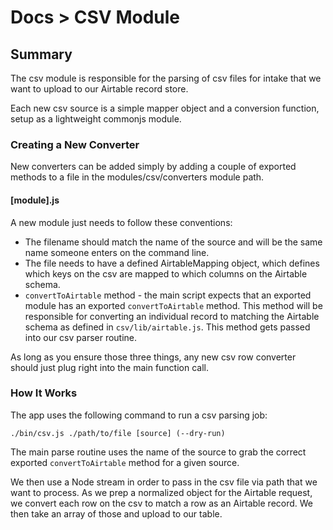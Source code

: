 # Docs > CSV Module

## Summary
The csv module is responsible for the parsing of csv files for intake that we want to upload to our Airtable record store. 

Each new csv source is a simple mapper object and a conversion function, setup as a lightweight commonjs module. 

### Creating a New Converter

New converters can be added simply by adding a couple of exported methods to a file in the modules/csv/converters module path. 

#### [module].js

A new module just needs to follow these conventions:

* The filename should match the name of the source and will be the same name someone enters on the command line. 
* The file needs to have a defined AirtableMapping object, which defines which keys on the csv are mapped to which columns on the Airtable schema. 
* `convertToAirtable` method - the main script expects that an exported module has an exported  `convertToAirtable` method. This method will be responsible for converting an individual record to matching the Airtable schema as defined in `csv/lib/airtable.js`. This method gets passed into our csv parser routine. 

As long as you ensure those three things, any new csv row converter should just plug right into the main function call. 

### How It Works

The app uses the following command to run a csv parsing job:

`./bin/csv.js ./path/to/file [source] (--dry-run)`

The main parse routine uses the name of the source to grab the correct exported `convertToAirtable` method for a given source. 

We then use a Node stream in order to pass in the csv file via path that we want to process. As we prep a normalized object for the Airtable request, we convert each row on the csv to match a row as an Airtable record. We then take an array of those and upload to our table. 